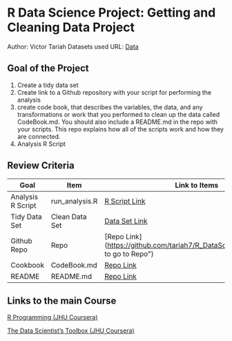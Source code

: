 # R Data Science Project: Getting and Cleaning Data Project
Author: Victor Tariah 
Datasets used URL: [Data](https://d396qusza40orc.cloudfront.net/getdata%2Fprojectfiles%2FUCI%20HAR%20Dataset.zip "Clicking will download the data")

## Goal of the Project
1. Create a tidy data set 
2. Create link to a Github repository with your script for performing the analysis 
3. create code book, that describes the variables, the data, and any transformations or work that you performed to clean up the data called CodeBook.md. You should also include a README.md in the repo with your scripts. This repo explains how all of the scripts work and how they are connected.
4. Analysis R Script

## Review Criteria

Goal | Item | Link to Items
--- | --- | ---
Analysis R Script |  run_analysis.R |  [R Script Link](https://github.com/tariah7/R_DataScienceProject/ "run_analysis.R")
Tidy Data Set |  Clean Data Set |  [Data Set Link](https://github.com/tariah7/R_DataScienceProject/ "tidyData.txt")
Github Repo | Repo |  [Repo Link](https://github.com/tariah7/R_DataScienceProject/"Click to go to Repo")
Cookbook | CodeBook.md |  [Repo Link](https://github.com/tariah7/R_DataScienceProject/CodeBook.md "CodeBook.md")
README | README.md |  [Repo Link](https://https://github.com/tariah7/R_DataScienceProject/ "README.md")

## Links to the main Course
[R Programming (JHU Coursera)](https://medium.com/@GalarnykMichael/in-progress-review-course-2-r-programming-jhu-coursera-ad27086d8438#.bzzr29fvo "Review + data.table")

[The Data Scientist’s Toolbox (JHU Coursera)](https://medium.com/@GalarnykMichael/review-course-1-the-data-scientists-toolbox-jhu-coursera-4d7459458821#.5jpg133ln "Review + Going over Parts of Quiz")
